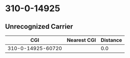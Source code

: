 # 310-0-14925
## Unrecognized Carrier


| CGI | Nearest CGI | Distance |
|-----|-------------|----------|
| 310-0-14925-60720 |  | 0.0 |
